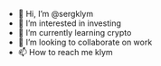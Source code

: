 - 👋 Hi, I’m @sergklym
- 👀 I’m interested in investing
- 🌱 I’m currently learning crypto
- 💞️ I’m looking to collaborate on work
- 📫 How to reach me klym

<!---
sergklym/sergklym is a ✨ special ✨ repository because its `README.md` (this file) appears on your GitHub profile.
You can click the Preview link to take a look at your changes.
--->
